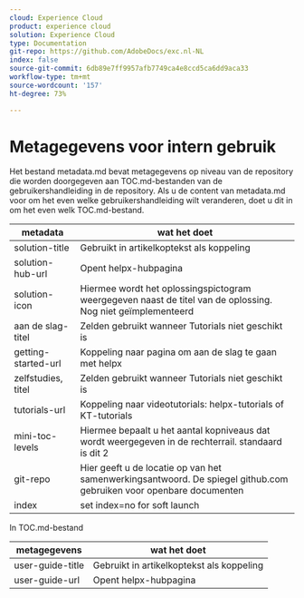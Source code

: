 ```yaml
---
cloud: Experience Cloud
product: experience cloud
solution: Experience Cloud
type: Documentation
git-repo: https://github.com/AdobeDocs/exc.nl-NL
index: false
source-git-commit: 6db89e7ff9957afb7749ca4e8ccd5ca6dd9aca33
workflow-type: tm+mt
source-wordcount: '157'
ht-degree: 73%

---
```



<!-- We need better links for Getting Started and Tutorials. We can do this after we hit stage -->

# Metagegevens voor intern gebruik

Het bestand metadata.md bevat metagegevens op niveau van de repository die worden doorgegeven aan TOC.md-bestanden van de gebruikershandleiding in de repository. Als u de content van metadata.md voor om het even welke gebruikershandleiding wilt veranderen, doet u dit in om het even welk TOC.md-bestand.

| metadata | wat het doet |
|--- |--- |
| solution-title | Gebruikt in artikelkoptekst als koppeling |
| solution-hub-url | Opent helpx-hubpagina |
| solution-icon | Hiermee wordt het oplossingspictogram weergegeven naast de titel van de oplossing. Nog niet geïmplementeerd |
| aan de slag-titel | Zelden gebruikt wanneer Tutorials niet geschikt is |
| getting-started-url | Koppeling naar pagina om aan de slag te gaan met helpx |
| zelfstudies, titel | Zelden gebruikt wanneer Tutorials niet geschikt is |
| tutorials-url | Koppeling naar videotutorials: helpx-tutorials of KT-tutorials |
| mini-toc-levels | Hiermee bepaalt u het aantal kopniveaus dat wordt weergegeven in de rechterrail. standaard is dit 2 |
| git-repo | Hier geeft u de locatie op van het samenwerkingsantwoord. De spiegel github.com gebruiken voor openbare documenten |
| index | set index=no for soft launch |

In TOC.md-bestand

| metagegevens | wat het doet |
|--- |--- |
| user-guide-title | Gebruikt in artikelkoptekst als koppeling |
| user-guide-url | Opent helpx-hubpagina |
